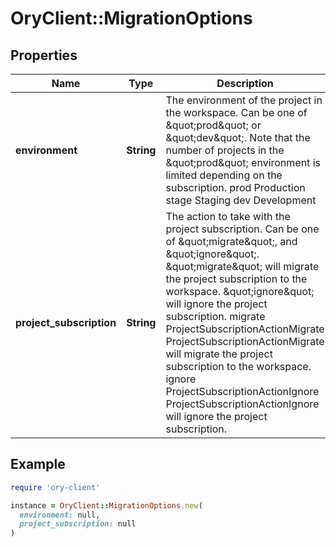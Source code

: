 # OryClient::MigrationOptions

## Properties

| Name | Type | Description | Notes |
| ---- | ---- | ----------- | ----- |
| **environment** | **String** | The environment of the project in the workspace. Can be one of \&quot;prod\&quot; or \&quot;dev\&quot;. Note that the number of projects in the \&quot;prod\&quot; environment is limited depending on the subscription. prod Production stage Staging dev Development |  |
| **project_subscription** | **String** | The action to take with the project subscription. Can be one of \&quot;migrate\&quot;, and \&quot;ignore\&quot;. \&quot;migrate\&quot; will migrate the project subscription to the workspace. \&quot;ignore\&quot; will ignore the project subscription. migrate ProjectSubscriptionActionMigrate  ProjectSubscriptionActionMigrate will migrate the project subscription to the  workspace. ignore ProjectSubscriptionActionIgnore  ProjectSubscriptionActionIgnore will ignore the project subscription. |  |

## Example

```ruby
require 'ory-client'

instance = OryClient::MigrationOptions.new(
  environment: null,
  project_subscription: null
)
```

